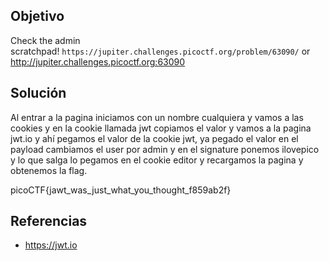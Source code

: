 ## Objetivo
Check the admin scratchpad! `https://jupiter.challenges.picoctf.org/problem/63090/` or http://jupiter.challenges.picoctf.org:63090
## Solución
Al entrar a la pagina iniciamos con un nombre cualquiera y vamos a las cookies y en la cookie llamada jwt copiamos el valor y vamos a la pagina jwt.io y ahí pegamos el valor de la cookie jwt, ya pegado el valor en el payload cambiamos el user por admin y en el signature ponemos ilovepico y lo que salga lo pegamos en el cookie editor y recargamos la pagina y obtenemos la flag.

picoCTF{jawt_was_just_what_you_thought_f859ab2f}

## Referencias
- https://jwt.io